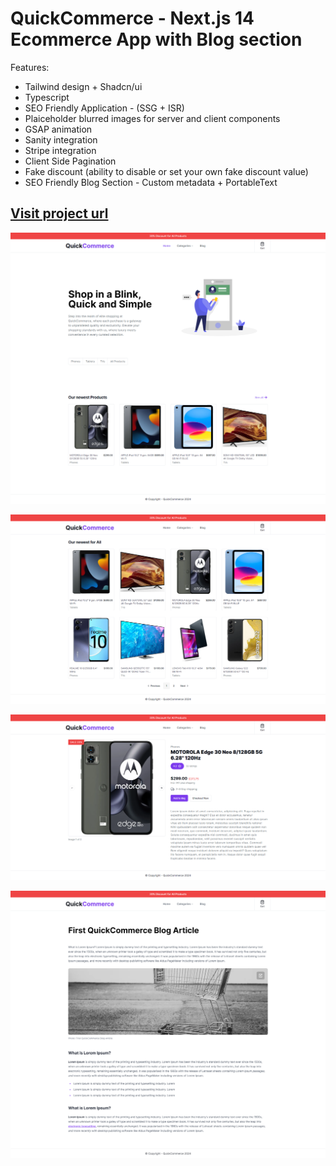 # QuickCommerce - Next.js 14 Ecommerce App with Blog section

Features:

- Tailwind design + Shadcn/ui
- Typescript
- SEO Friendly Application - (SSG + ISR)
- Plaiceholder blurred images for server and client components
- GSAP animation
- Sanity integration
- Stripe integration 
- Client Side Pagination
- Fake discount (ability to disable or set your own fake discount value)
- SEO Friendly Blog Section - Custom metadata + PortableText

##  [Visit project url](https://quick-commerce-theta.vercel.app/)

<p align="center" width="100%">
  <img src="public/screen1.png" alt="home page" title="screen1" />
</p>

<p align="center" width="100%">
  <img src="public/screen2.png" alt="products with pagination" title="screen2" />
</p>

<p align="center" width="100%">
  <img src="public/screen3.png" alt="product page" title="screen3" />
</p>
<p align="center" width="100%">
  <img src="public/screen4.png" alt="blog section" title="screen1" />
</p>
